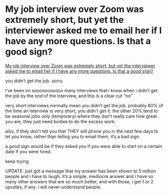 # My job interview over Zoom was extremely short, but yet the interviewer asked me to email her if I have any more questions. Is that a good sign?

[My job interview over Zoom was extremely short, but yet the interviewer asked me to email her if I have any more questions. Is that a good sign?](https://www.quora.com/My-job-interview-over-Zoom-was-extremely-short-but-yet-the-interviewer-asked-me-to-email-her-if-I-have-any-more-questions-Is-that-a-good-sign)

you didn’t get the job. sorry.

i’ve been on sooooooooooo many interviews that i know when i didn’t get the job by the end of the interview, and this is a clear cut “no”

very short interviews normally mean you didn’t get the job. probably 80% of the time an interview is very short, you didn’t get it. the other 20% tend to be seasonal jobs only (temporary) where they don’t really care how great you are, they just need bodies to do the excess work.

also, if they don’t tell you that THEY will phone you in the next few days to let you know, rather than telling you to email them, it’s a bad sign.

a good sign would be if they asked you if you were able to start on a certain date if you were hired.

keep trying

UPDATE: just got a message that my answer has been shown to 5 million people and i have to laugh. it’s a simple, mediocre answer and i have so many other answers that are so much better, and with those, i get 1 or 2 upvotes, if any. i will never understand people.